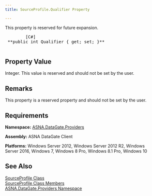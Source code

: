 ```yaml
---
title: SourceProfile.Qualifier Property

---
```


This property is reserved for future expansion. 
<pre class="prettyprint">
        <span class="lang">[C#]</span>
 **public int Qualifier { get; set; }** 
      </pre>


## Property Value

Integer. This value is reserved and should not be set by the user.
## Remarks

This property is a reserved property and should not be set by the user. 
## Requirements

**Namespace:** [ASNA.DataGate.Providers](datagate-providers-namespace.html)

<span> **Assembly:** ASNA DataGate Client</span> 

<span> **Platforms:** Windows Server 2012, Windows Server 2012 R2, Windows Server 2016, Windows 7, Windows 8 Pro, Windows 8.1 Pro, Windows 10</span>
## See Also


[SourceProfile Class](source-profile-class.html)
      <br />
[SourceProfile Class Members](source-profile-members.html)
      <br />
[ASNA.DataGate.Providers Namespace](datagate-providers-namespace.html)

